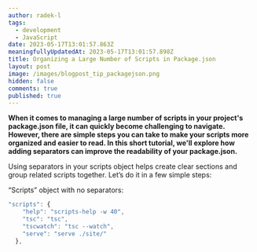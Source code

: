 ```yaml
---
author: radek-l
tags:
  - development
  - JavaScript
date: 2023-05-17T13:01:57.863Z
meaningfullyUpdatedAt: 2023-05-17T13:01:57.898Z
title: Organizing a Large Number of Scripts in Package.json
layout: post
image: /images/blogpost_tip_packagejson.png
hidden: false
comments: true
published: true
---
```

**When it comes to managing a large number of scripts in your project's package.json file, it can quickly become challenging to navigate. However, there are simple steps you can take to make your scripts more organized and easier to read. In this short tutorial, we'll explore how adding separators can improve the readability of your package.json.**

<InstagramEmbed url='https://www.instagram.com/p/CjAVVlkIXbu/' />

Using separators in your scripts object helps create clear sections and group related scripts together. Let’s do it in a few simple steps:

“Scripts” object with no separators:

```javascript
"scripts": {
    "help": "scripts-help -w 40",
    "tsc": "tsc",
    "tscwatch": "tsc --watch",
    "serve": "serve ./site/"
  },

```